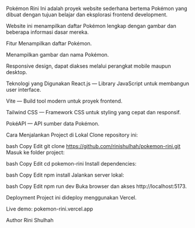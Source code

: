 Pokémon Rini
Ini adalah proyek website sederhana bertema Pokémon yang dibuat dengan tujuan belajar dan eksplorasi frontend development.

Website ini menampilkan daftar Pokémon lengkap dengan gambar dan beberapa informasi dasar mereka.

Fitur
Menampilkan daftar Pokémon.

Menampilkan gambar dan nama Pokémon.

Responsive design, dapat diakses melalui perangkat mobile maupun desktop.

Teknologi yang Digunakan
React.js — Library JavaScript untuk membangun user interface.

Vite — Build tool modern untuk proyek frontend.

Tailwind CSS — Framework CSS untuk styling yang cepat dan responsif.

PokéAPI — API sumber data Pokémon.

Cara Menjalankan Project di Lokal
Clone repository ini:

bash
Copy
Edit
git clone https://github.com/rinishulhah/pokemon-rini.git
Masuk ke folder project:

bash
Copy
Edit
cd pokemon-rini
Install dependencies:

bash
Copy
Edit
npm install
Jalankan server lokal:

bash
Copy
Edit
npm run dev
Buka browser dan akses http://localhost:5173.

Deployment
Project ini dideploy menggunakan Vercel.

Live demo: pokemon-rini.vercel.app

Author
Rini Shulhah
